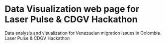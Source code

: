 # Data Visualization web page for Laser Pulse &amp; CDGV Hackathon
Data analysis and visualization for Venezuelan migration issues in Colombia. Laser Pulse &amp; CDGV Hackathon 

